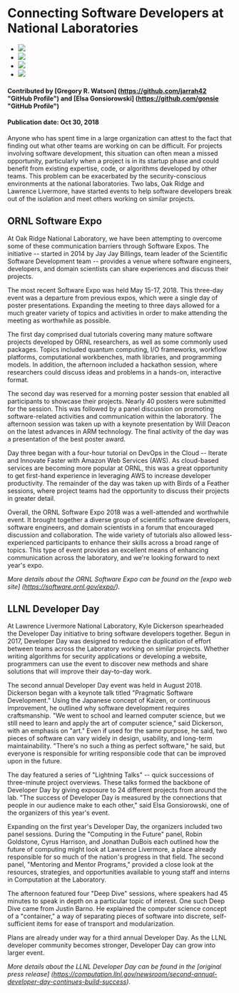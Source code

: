 # Connecting Software Developers at National Laboratories

 - <img src='https://github.com/betterscientificsoftware/images/raw/master/Blog_ORNLSoftwareExpo_Tutorial.jpg' />
 - <img src='https://github.com/betterscientificsoftware/images/raw/master/Blog_ORNLSoftwareExpo_Poster.jpg' />
 - <img src='https://github.com/betterscientificsoftware/images/raw/master/Blog_LLNL2018DevDay_EstebanP.jpg' />
 - <img src='https://github.com/betterscientificsoftware/images/raw/master/Blog_LLNL2018DevDay_RobinG.jpg' />


#### Contributed by [Gregory R. Watson] (https://github.com/jarrah42 "GitHub Profile") and [Elsa Gonsiorowski] (https://github.com/gonsie "GitHub Profile")

#### Publication date: Oct 30, 2018

Anyone who has spent time in a large organization can attest to the fact that finding out what other teams are working on can be difficult.
For projects involving software development, this situation can often mean a missed opportunity, particularly when a project is in its startup phase and could benefit from existing expertise, code, or algorithms developed by other teams.
This problem can be exacerbated by the security-conscious environments at the national laboratories.
Two labs, Oak Ridge and Lawrence Livermore, have started events to help software developers break out of the isolation and meet others working on similar projects.

## ORNL Software Expo

At Oak Ridge National Laboratory, we have been attempting to overcome some of these communication barriers through Software Expos. The initiative -- started in 2014 by Jay Jay Billings, team leader of the Scientific Software Development team -- provides a venue where software engineers, developers, and domain scientists can share experiences and discuss their projects.

The most recent Software Expo was held May 15-17, 2018.
This three-day event was a departure from previous expos, which were a single day of poster presentations.
Expanding the meeting to three days allowed for a much greater variety of topics and activities in order to make attending the meeting as worthwhile as possible.

The first day comprised dual tutorials covering many mature software projects developed by ORNL researchers, as well as some commonly used packages.
Topics included quantum computing, I/O frameworks, workflow platforms, computational workbenches, math libraries, and programming models.
In addition, the afternoon included a hackathon session, where researchers could discuss ideas and problems in a hands-on, interactive format.

The second day was reserved for a morning poster session that enabled all participants to showcase their projects.
Nearly 40 posters were submitted for the session.
This was followed by a panel discussion on promoting software-related activities and communication within the laboratory.
The afternoon session was taken up with a keynote presentation by Will Deacon on the latest advances in ARM technology.
The final activity of the day was a presentation of the best poster award.

Day three began with a four-hour tutorial on DevOps in the Cloud -- Iterate and Innovate Faster with Amazon Web Services (AWS).
As cloud-based services are becoming more popular at ORNL, this was a great opportunity to get first-hand experience in leveraging AWS to increase developer productivity.
The remainder of the day was taken up with Birds of a Feather sessions, where project teams had the opportunity to discuss their projects in greater detail.

Overall, the ORNL Software Expo 2018 was a well-attended and worthwhile event.
It brought together a diverse group of scientific software developers, software engineers, and domain scientists in a forum that encouraged discussion and collaboration.
The wide variety of tutorials also allowed less-experienced participants to enhance their skills across a broad range of topics.
This type of event provides an excellent means of enhancing communication across the laboratory, and we're looking forward to  next year's expo.

*More details about the ORNL Software Expo can be found on the [expo web site] (https://software.ornl.gov/expo/).*

## LLNL Developer Day

At Lawrence Livermore National Laboratory, Kyle Dickerson spearheaded the Developer Day initiative to bring software developers together.
Begun in 2017, Developer Day was designed to reduce the duplication of effort between teams across the Laboratory working on similar projects. Whether writing algorithms for security applications or developing a website, programmers can use the event to discover new methods and share solutions that will improve their day-to-day work.

The second annual Developer Day event was held in August 2018. Dickerson began with a keynote talk titled "Pragmatic Software Development."
Using the Japanese concept of Kaizen, or continuous improvement, he outlined why software development requires craftsmanship.
"We went to school and learned computer science, but we still need to learn and apply the art of computer science," said Dickerson, with an emphasis on "art."
Even if used for the same purpose, he said, two pieces of software can vary widely in design, usability, and long-term maintainability.
"There's no such a thing as perfect software," he said, but everyone is responsible for writing responsible code that can be improved upon in the future.

The day featured a series of "Lightning Talks" -- quick successions of three-minute project overviews.
These talks formed the backbone of Developer Day by giving exposure to 24 different projects from around the lab.
"The success of Developer Day is measured by the connections that people in our audience make to each other," said Elsa Gonsiorowski, one of the organizers of this year's event.

Expanding on the first year's Developer Day, the organizers included two panel sessions.
During the "Computing in the Future" panel, Robin Goldstone, Cyrus Harrison, and Jonathan DuBois each outlined how the future of computing might look at Lawrence Livermore, a place already responsible for so much of the nation's progress in that field.
The second panel, "Mentoring and Mentor Programs," provided a close look at the resources, strategies, and opportunities available to young staff and interns in Computation at the Laboratory.

The afternoon featured four "Deep Dive" sessions, where speakers had 45 minutes to speak in depth on a particular topic of interest.
One such Deep Dive came from Justin Barno.
He explained the computer science concept of a "container," a way of separating pieces of software into discrete, self-sufficient items for ease of transport and modularization.

Plans are already under way for a third annual Developer Day.
As the LLNL developer community becomes stronger, Developer Day can grow into larger event.

*More details about the LLNL Developer Day can be found in the [original press release] (https://computation.llnl.gov/newsroom/second-annual-developer-day-continues-build-success).*

<!---
Publish: No
Categories: collaboration
Topics: communication
Tags: bssw-blog-article
Level: 2
Prerequisites: default
Aggregate: none
--->
